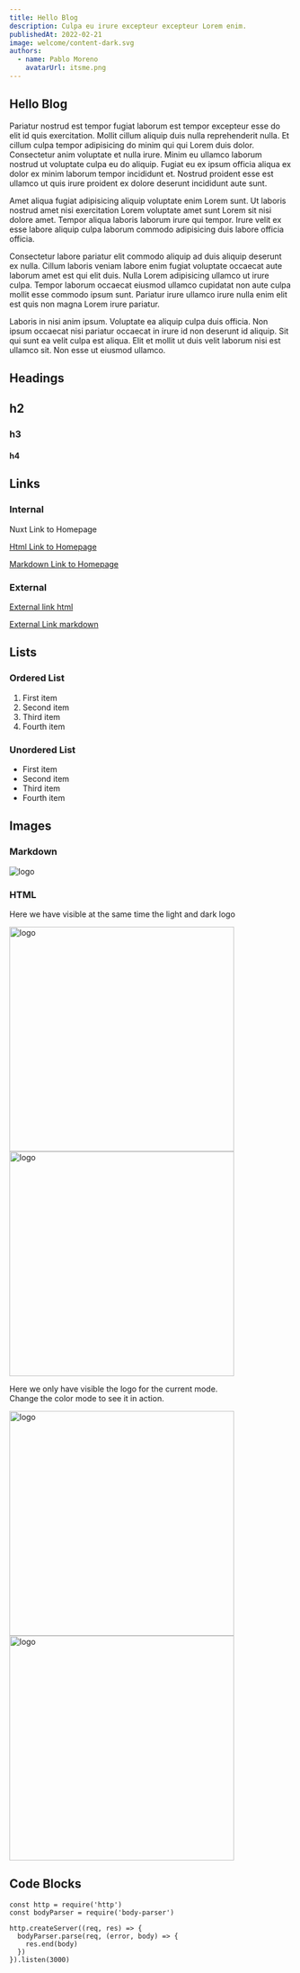 ```yaml
---
title: Hello Blog
description: Culpa eu irure excepteur excepteur Lorem enim.
publishedAt: 2022-02-21
image: welcome/content-dark.svg
authors:
  - name: Pablo Moreno
    avatarUrl: itsme.png
---
```


## Hello Blog

Pariatur nostrud est tempor fugiat laborum est tempor excepteur esse do elit id quis exercitation. Mollit cillum aliquip duis nulla reprehenderit nulla. Et cillum culpa tempor adipisicing do minim qui qui Lorem duis dolor. Consectetur anim voluptate et nulla irure. Minim eu ullamco laborum nostrud ut voluptate culpa eu do aliquip. Fugiat eu ex ipsum officia aliqua ex dolor ex minim laborum tempor incididunt et. Nostrud proident esse est ullamco ut quis irure proident ex dolore deserunt incididunt aute sunt.

Amet aliqua fugiat adipisicing aliquip voluptate enim Lorem sunt. Ut laboris nostrud amet nisi exercitation Lorem voluptate amet sunt Lorem sit nisi dolore amet. Tempor aliqua laboris laborum irure qui tempor. Irure velit ex esse labore aliquip culpa laborum commodo adipisicing duis labore officia officia.

Consectetur labore pariatur elit commodo aliquip ad duis aliquip deserunt ex nulla. Cillum laboris veniam labore enim fugiat voluptate occaecat aute laborum amet est qui elit duis. Nulla Lorem adipisicing ullamco ut irure culpa. Tempor laborum occaecat eiusmod ullamco cupidatat non aute culpa mollit esse commodo ipsum sunt. Pariatur irure ullamco irure nulla enim elit est quis non magna Lorem irure pariatur.

Laboris in nisi anim ipsum. Voluptate ea aliquip culpa duis officia. Non ipsum occaecat nisi pariatur occaecat in irure id non deserunt id aliquip. Sit qui sunt ea velit culpa est aliqua. Elit et mollit ut duis velit laborum nisi est ullamco sit. Non esse ut eiusmod ullamco.


## Headings 

## h2
### h3
#### h4

## Links

### Internal

<nuxt-link to="/">Nuxt Link to Homepage</nuxt-link>

<a href="/">Html Link to Homepage</a>

[Markdown Link to Homepage](/)

### External 

<a href="https://nuxtjs.blog">External link html</a>

[External Link markdown](https://nuxtjs.blog)

## Lists

### Ordered List

1. First item
2. Second item
3. Third item
4. Fourth item

### Unordered List

- First item
- Second item
- Third item
- Fourth item

## Images

### Markdown

![logo](/icon.png)

### HTML

Here we have visible at the same time the light and dark logo

<img src="/logo-light.svg" width="400" alt="logo">
<img src="/logo-dark.svg" width="400" alt="logo">

Here we only have visible the logo for the current mode.  
Change the color mode to see it in action.

<img src="/logo-light.svg" width="400"  alt="logo" class="light-img">
<img src="/logo-dark.svg" width="400"  alt="logo" class="dark-img">

## Code Blocks

```js{1,3-5}[server.js]
const http = require('http')
const bodyParser = require('body-parser')

http.createServer((req, res) => {
  bodyParser.parse(req, (error, body) => {
    res.end(body)
  })
}).listen(3000)
```
